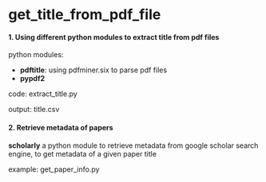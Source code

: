 # get_title_from_pdf_file

#### 1. Using different python modules to extract title from pdf files
python modules:

* **pdftitle**: using pdfminer.six to parse pdf files
* **pypdf2**

code: extract_title.py

output: title.csv



#### 2. Retrieve metadata of papers
**scholarly** a python module to retrieve metadata from google scholar search engine, to get metadata of a given paper title

example: get\_paper\_info.py
